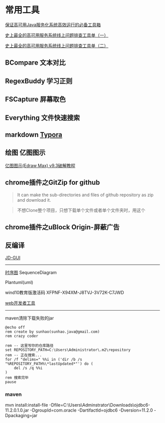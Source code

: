 # 常用工具
[保证高可用Java服务化系统高效运行的必备工具箱](https://mp.weixin.qq.com/s/uDqUqovc2ZwrM8Tuu2qhpg)

[史上最全的高可用服务系统线上问题排查工具单（一）](https://mp.weixin.qq.com/s/d_Tl6eiTmpde6eGT5pTaCg)

[史上最全的高可用服务系统线上问题排查工具单（二）](https://mp.weixin.qq.com/s/6EBgu__zwkYbGDjnVsbDlQ)

## BCompare 文本对比

## RegexBuddy 学习正则

## FSCapture 屏幕取色

## Everything 文件快速搜索 

## markdown [Typora](https://www.typora.io/)

## 绘图 亿图图示

[ 亿图图示(Edraw Max) v9.3破解教程](http://www.zdfans.com/html/17131.html)

## chrome插件之GitZip for github

> It can make the sub-directories and files of github repository as zip and download it.

> 不想Clone整个项目，只想下载单个文件或者单个文件夹时，用这个

## chrome插件之uBlock Origin-屏蔽广告

## 反编译
[JD-GUI](https://github.com/java-decompiler/jd-gui/)


-------------------

 
[时序图](https://blog.csdn.net/fly_zxy/article/details/80911942)
SequenceDiagram    

Plantuml(uml)


wind10教育版激活码
XFPNF-X94XM-J8TVJ-3V72K-C7JWD

[web开发者工具](https://developers.weixin.qq.com/miniprogram/dev/devtools/download.html)

-----------------
maven清除下载失败的jar
```
@echo off  
rem create by sunhao(sunhao.java@gmail.com)  
rem crazy coder  
    
rem -- 这里写你的仓库路径  
set REPOSITORY_PATH=C:\Users\Administrator\.m2\repository
rem -- 正在搜索...  
for /f "delims=" %%i in ('dir /b /s "%REPOSITORY_PATH%\*lastUpdated*"') do (  
    del /s /q %%i  
)  
rem 搜索完毕  
pause
```  

### maven

mvn install:install-file -Dfile=C:\Users\Adminstrator\Downloads\\ojdbc6-11.2.0.1.0.jar -DgroupId=com.oracle -DartifactId=ojdbc6 -Dversion=11.2.0 -Dpackaging=jar  
